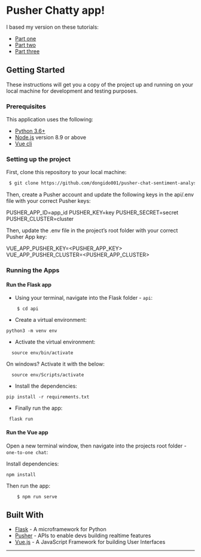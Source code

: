 # Pusher Chatty app! 

I based my version on these tutorials:

 - [Part one](https://pusher.com/tutorials/chat-flask-vue-part-1)
 - [Part two](https://pusher.com/tutorials/chat-flask-vue-part-2)
 - [Part three](https://pusher.com/tutorials/chat-flask-vue-part-3)

## Getting Started

These instructions will get you a copy of the project up and running on your local machine for development and testing purposes.

### Prerequisites

This application uses the following:

- [Python 3.6+](https://www.python.org/)
- [Node.js](https://nodejs.org/) version 8.9 or above
- [Vue cli](https://cli.vuejs.org/guide/installation.html)

### Setting up the project

First, clone this repository to your local machine:

```sh
 $ git clone https://github.com/dongido001/pusher-chat-sentiment-analysis.git
```

Then, create a Pusher account and update the following keys in the api/.env file with your correct Pusher keys:

PUSHER_APP_ID=app_id
PUSHER_KEY=key
PUSHER_SECRET=secret
PUSHER_CLUSTER=cluster

Then, update the .env file in the project’s root folder with your correct Pusher App key:

VUE_APP_PUSHER_KEY=<PUSHER_APP_KEY>
VUE_APP_PUSHER_CLUSTER=<PUSHER_APP_CLUSTER>

### Running the Apps

#### Run the Flask app

- Using your terminal, navigate into the Flask folder - `api`:

```
    $ cd api
```

- Create a virtual environment:

```
python3 -m venv env
```

- Activate the virtual environment:

```
  source env/bin/activate
```

On windows? Activate it with the below:

```
  source env/Scripts/activate
```

- Install the dependencies:

```
pip install -r requirements.txt
```

- Finally run the app:

```
 flask run
```

#### Run the Vue app

Open a new terminal window, then navigate into the projects root folder - `one-to-one chat`:

Install dependencies:

```
npm install
```

Then run the app:

```
    $ npm run serve
```

## Built With

- [Flask](http://flask.pocoo.org/) - A microframework for Python
- [Pusher](https://pusher.com/) - APIs to enable devs building realtime features
- [Vue.js](https://vuejs.org/) - A JavaScript Framework for building User Interfaces

***
